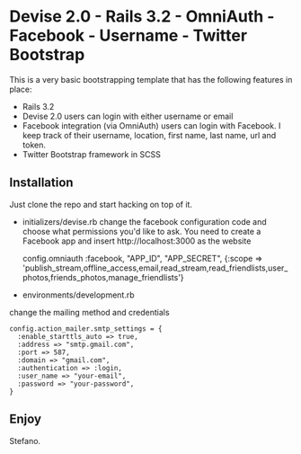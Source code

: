 Devise 2.0 - Rails 3.2 - OmniAuth - Facebook - Username - Twitter Bootstrap
====
This is a very basic bootstrapping template that has the following features in place:

* Rails 3.2
* Devise 2.0
    users can login with either username or email
* Facebook integration (via OmniAuth)
    users can login with Facebook. I keep track of their username, location, first name, last name, url and token.
* Twitter Bootstrap framework in SCSS

Installation
---

Just clone the repo and start hacking on top of it.

* initializers/devise.rb
change the facebook configuration code and choose what permissions you'd like to ask. You need to create a Facebook app and insert http://localhost:3000 as the website

    config.omniauth :facebook, "APP_ID", "APP_SECRET", {:scope => 'publish_stream,offline_access,email,read_stream,read_friendlists,user_photos,friends_photos,manage_friendlists'}


* environments/development.rb

change the mailing method and credentials

    config.action_mailer.smtp_settings = {
      :enable_starttls_auto => true,
      :address => "smtp.gmail.com",
      :port => 587,
      :domain => "gmail.com",
      :authentication => :login,
      :user_name => "your-email",
      :password => "your-password",
    }


Enjoy
---

Stefano.